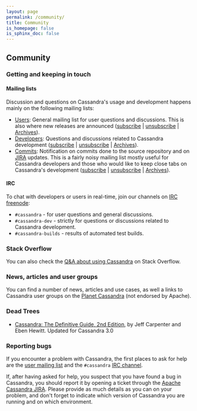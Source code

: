 ```yaml
---
layout: page
permalink: /community/
title: Community
is_homepage: false
is_sphinx_doc: false
---
```


Community
---------

### Getting and keeping in touch

#### Mailing lists<a name="mailing"></a>

Discussion and questions on Cassandra's usage and development happens mainly on the following mailing lists:

* [Users](http://www.mail-archive.com/user@cassandra.apache.org/): General mailing list for user questions and discussions. This is also where new releases are announced
  ([subscribe](mailto://user-subscribe@cassandra.apache.org) | [unsubscribe](mailto://user-unsubscribe@cassandra.apache.org) | [Archives](https://lists.apache.org/list.html?user@cassandra.apache.org)).
* [Developers](http://www.mail-archive.com/dev@cassandra.apache.org/): Questions and discussions related to Cassandra development
  ([subscribe](mailto://dev-subscribe@cassandra.apache.org) | [unsubscribe](mailto://dev-unsubscribe@cassandra.apache.org) | [Archives](https://lists.apache.org/list.html?dev@cassandra.apache.org)).
* [Commits](http://www.mail-archive.com/commits@cassandra.apache.org/): Notification on commits done to the source
  repository and on [JIRA](https://issues.apache.org/jira/browse/CASSANDRA) updates. This is a fairly noisy mailing list
  mostly useful for Cassandra developers and those who would like to keep close tabs on Cassandra's development
  ([subscribe](mailto://commits-subscribe@cassandra.apache.org) | [unsubscribe](mailto://commits-unsubscribe@cassandra.apache.org) | [Archives](https://lists.apache.org/list.html?commits@cassandra.apache.org)).

#### IRC<a name="irc"></a>

To chat with developers or users in real-time, join our channels on [IRC freenode](http://webchat.freenode.net/):

* `#cassandra` - for user questions and general discussions.
* `#cassandra-dev` - strictly for questions or discussions related to Cassandra development.
* `#cassandra-builds` - results of automated test builds.

### Stack Overflow

You can also check the [Q&A about using Cassandra](http://stackoverflow.com/questions/tagged/cassandra) on Stack
Overflow.


### News, articles and user groups

You can find a number of news, articles and use cases, as well a links to Cassandra user groups on the [Planet
Cassandra](http://planetcassandra.org/) (not endorsed by Apache).

### Dead Trees

* [Cassandra: The Definitive Guide, 2nd Edition](http://shop.oreilly.com/product/0636920043041.do), by Jeff Carpenter and
Eben Hewitt. Updated for Cassandra 3.0


### Reporting bugs

If you encounter a problem with Cassandra, the first places to ask for help are the [user mailing list](#mailing)
and the `#cassandra` [IRC channel](#irc).

If, after having asked for help, you suspect that you have found a bug in Cassandra, you should report it by opening a
ticket through the [Apache Cassandra JIRA](https://issues.apache.org/jira/browse/CASSANDRA). Please provide as much
details as you can on your problem, and don't forget to indicate which version of Cassandra you are running and on which
environment.
